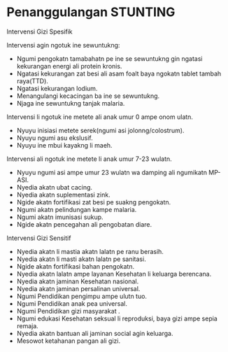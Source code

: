 # Penanggulangan STUNTING

Intervensi Gizi Spesifik

Intervensi agin ngotuk ine sewuntukng:

- Ngumi pengokatn tamabahatn pe ine se sewuntukng gin ngatasi kekurangan energi ali protein kronis.
- Ngatasi kekurangan zat besi ali asam foalt baya ngokatn tablet tambah raya(TTD).
- Ngatasi kekurangan lodium.
- Menangulangi kecacingan ba ine se sewuntukng.
- Njaga ine sewuntukng tanjak malaria.

Intervensi li ngotuk ine metete ali anak umur 0 ampe onom ulatn.

- Nyuyu inisiasi metete serek(ngumi asi jolonng/colostrum).
- Nyuyu ngumi asu ekslusif.
- Nyuyu ine mbui kayakng li maeh.

Intervensi ali ngotuk ine metete li anak umur 7-23 wulatn.

- Nyuyu ngumi asi ampe umur 23 wulatn wa damping ali ngumikatn MP-ASI.
- Nyedia akatn ubat cacing.
- Nyedia akatn suplementasi zink.
- Ngide akatn fortifikasi zat besi pe suakng pengokatn.
- Ngumi akatn pelindungan kampe malaria.
- Ngumi akatn imunisasi sukup.
- Ngide akatn pencegahan ali pengobatan diare.

Intervensi Gizi Sensitif

- Nyedia akatn li mastia akatn lalatn pe ranu berasih.
- Nyedia akatn li masti akatn lalatn pe sanitasi.
- Ngide akatn fortifikasi bahan pengokatn.
- Nyedia akatn lalatn ampe layanan Kesehatan li keluarga berencana.
- Nyedia akatn jaminan Kesehatan nasional.
- Nyedia akatn jaminan persalinan universal.
- Ngumi Pendidikan pengimpu ampe ulutn tuo.
- Ngumi Pendidikan anak pea universal.
- Ngumi Pendidikan gizi masyarakat .
- Ngumi edukasi Kesehatan seksual li reproduksi, baya gizi ampe sepia remaja.
- Nyedia akatn bantuan ali jaminan social agin keluarga.
- Mesowot ketahanan pangan ali gizi.

